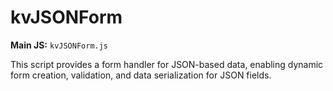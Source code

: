 # kvJSONForm

**Main JS:** `kvJSONForm.js`

This script provides a form handler for JSON-based data, enabling dynamic form creation, validation, and data serialization for JSON fields.